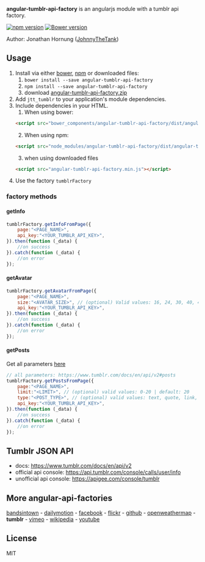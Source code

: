 **angular-tumblr-api-factory** is an angularjs module with a tumblr api factory.

[![npm version](https://badge.fury.io/js/angular-tumblr-api-factory.svg)](https://badge.fury.io/js/angular-tumblr-api-factory)
[![Bower version](https://badge.fury.io/bo/angular-tumblr-api-factory.svg)](https://badge.fury.io/bo/angular-tumblr-api-factory)

Author: Jonathan Hornung ([JohnnyTheTank](https://github.com/JohnnyTheTank))

## Usage

1. Install via either [bower](http://bower.io/), [npm](https://www.npmjs.com/) or downloaded files:
    1. `bower install --save angular-tumblr-api-factory`
    2. `npm install --save angular-tumblr-api-factory`
    3. download [angular-tumblr-api-factory.zip](https://github.com/JohnnyTheTank/angular-tumblr-api-factory/zipball/master)
2. Add `jtt_tumblr` to your application's module dependencies.
3. Include dependencies in your HTML.
    1. When using bower:
    ```html
    <script src="bower_components/angular-tumblr-api-factory/dist/angular-tumblr-api-factory.min.js"></script>
    ```
    2. When using npm:
    ```html
    <script src="node_modules/angular-tumblr-api-factory/dist/angular-tumblr-api-factory.min.js"></script>
    ```
    3. when using downloaded files
    ```html
    <script src="angular-tumblr-api-factory.min.js"></script>
    ```
4. Use the factory `tumblrFactory`


### factory methods

#### getInfo

```js
tumblrFactory.getInfoFromPage({
    page:"<PAGE_NAME>",
    api_key:"<YOUR_TUMBLR_API_KEY>",
}).then(function (_data) {
    //on success
}).catch(function (_data) {
    //on error
});
```

#### getAvatar

```js
tumblrFactory.getAvatarFromPage({
    page:"<PAGE_NAME>",
    size:"<AVATAR_SIZE>", // (optional) Valid values: 16, 24, 30, 40, 48, 64, 96, 128, 512
    api_key:"<YOUR_TUMBLR_API_KEY>",
}).then(function (_data) {
    //on success
}).catch(function (_data) {
    //on error
});
```

#### getPosts
Get all parameters [here](https://www.tumblr.com/docs/en/api/v2#posts)
```js
// all parameters: https://www.tumblr.com/docs/en/api/v2#posts
tumblrFactory.getPostsFromPage({
    page:"<PAGE_NAME>",
    limit:"<LIMIT>", // (optional) valid values: 0-20 | default: 20
    type:"<POST_TYPE>", // (optional) valid values: text, quote, link, answer, video, audio, photo, chat
    api_key:"<YOUR_TUMBLR_API_KEY>",
}).then(function (_data) {
    //on success
}).catch(function (_data) {
    //on error
});
```

## Tumblr JSON API

* docs: https://www.tumblr.com/docs/en/api/v2
* official api console: https://api.tumblr.com/console/calls/user/info
* unofficial api console: https://apigee.com/console/tumblr

## More angular-api-factories
[bandsintown](https://github.com/JohnnyTheTank/angular-bandsintown-api-factory) - [dailymotion](https://github.com/JohnnyTheTank/angular-dailymotion-api-factory) - [facebook](https://github.com/JohnnyTheTank/angular-facebook-api-factory) - [flickr](https://github.com/JohnnyTheTank/angular-flickr-api-factory) - [github](https://github.com/JohnnyTheTank/angular-github-api-factory) - [openweathermap](https://github.com/JohnnyTheTank/angular-openweathermap-api-factory) - **tumblr** - [vimeo](https://github.com/JohnnyTheTank/angular-vimeo-api-factory) - [wikipedia](https://github.com/JohnnyTheTank/angular-wikipedia-api-factory) - [youtube](https://github.com/JohnnyTheTank/angular-youtube-api-factory)

## License

MIT
